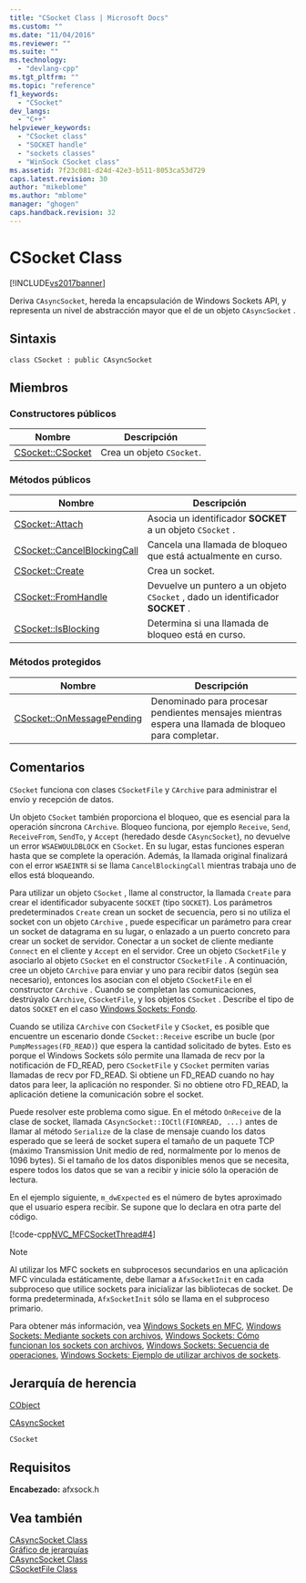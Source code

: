 ```yaml
---
title: "CSocket Class | Microsoft Docs"
ms.custom: ""
ms.date: "11/04/2016"
ms.reviewer: ""
ms.suite: ""
ms.technology: 
  - "devlang-cpp"
ms.tgt_pltfrm: ""
ms.topic: "reference"
f1_keywords: 
  - "CSocket"
dev_langs: 
  - "C++"
helpviewer_keywords: 
  - "CSocket class"
  - "SOCKET handle"
  - "sockets classes"
  - "WinSock CSocket class"
ms.assetid: 7f23c081-d24d-42e3-b511-8053ca53d729
caps.latest.revision: 30
author: "mikeblome"
ms.author: "mblome"
manager: "ghogen"
caps.handback.revision: 32
---
```

# CSocket Class
[!INCLUDE[vs2017banner](../../assembler/inline/includes/vs2017banner.md)]

Deriva `CAsyncSocket`, hereda la encapsulación de Windows Sockets API, y representa un nivel de abstracción mayor que el de un objeto `CAsyncSocket` .  
  
## Sintaxis  
  
```  
class CSocket : public CAsyncSocket  
```  
  
## Miembros  
  
### Constructores públicos  
  
|Nombre|Descripción|  
|------------|-----------------|  
|[CSocket::CSocket](../Topic/CSocket::CSocket.md)|Crea un objeto `CSocket`.|  
  
### Métodos públicos  
  
|Nombre|Descripción|  
|------------|-----------------|  
|[CSocket::Attach](../Topic/CSocket::Attach.md)|Asocia un identificador **SOCKET** a un objeto `CSocket` .|  
|[CSocket::CancelBlockingCall](../Topic/CSocket::CancelBlockingCall.md)|Cancela una llamada de bloqueo que está actualmente en curso.|  
|[CSocket::Create](../Topic/CSocket::Create.md)|Crea un socket.|  
|[CSocket::FromHandle](../Topic/CSocket::FromHandle.md)|Devuelve un puntero a un objeto `CSocket` , dado un identificador **SOCKET** .|  
|[CSocket::IsBlocking](../Topic/CSocket::IsBlocking.md)|Determina si una llamada de bloqueo está en curso.|  
  
### Métodos protegidos  
  
|Nombre|Descripción|  
|------------|-----------------|  
|[CSocket::OnMessagePending](../Topic/CSocket::OnMessagePending.md)|Denominado para procesar pendientes mensajes mientras espera una llamada de bloqueo para completar.|  
  
## Comentarios  
 `CSocket` funciona con clases `CSocketFile` y `CArchive` para administrar el envío y recepción de datos.  
  
 Un objeto `CSocket` también proporciona el bloqueo, que es esencial para la operación síncrona `CArchive`.  Bloqueo funciona, por ejemplo `Receive`, `Send`, `ReceiveFrom`, `SendTo`, y `Accept` \(heredado desde `CAsyncSocket`\), no devuelve un error `WSAEWOULDBLOCK` en `CSocket`.  En su lugar, estas funciones esperan hasta que se complete la operación.  Además, la llamada original finalizará con el error `WSAEINTR` si se llama `CancelBlockingCall` mientras trabaja uno de ellos está bloqueando.  
  
 Para utilizar un objeto `CSocket` , llame al constructor, la llamada `Create` para crear el identificador subyacente `SOCKET` \(tipo `SOCKET`\).  Los parámetros predeterminados `Create` crean un socket de secuencia, pero si no utiliza el socket con un objeto `CArchive` , puede especificar un parámetro para crear un socket de datagrama en su lugar, o enlazado a un puerto concreto para crear un socket de servidor.  Conectar a un socket de cliente mediante `Connect` en el cliente y `Accept` en el servidor.  Cree un objeto `CSocketFile` y asociarlo al objeto `CSocket` en el constructor `CSocketFile` .  A continuación, cree un objeto `CArchive` para enviar y uno para recibir datos \(según sea necesario\), entonces los asocian con el objeto `CSocketFile` en el constructor `CArchive` .  Cuando se completan las comunicaciones, destrúyalo `CArchive`, `CSocketFile`, y los objetos `CSocket` .  Describe el tipo de datos `SOCKET` en el caso [Windows Sockets: Fondo](../../mfc/windows-sockets-background.md).  
  
 Cuando se utiliza `CArchive` con `CSocketFile` y `CSocket`, es posible que encuentre un escenario donde `CSocket::Receive` escribe un bucle \(por `PumpMessages(FD_READ)`\) que espera la cantidad solicitado de bytes.  Esto es porque el Windows Sockets sólo permite una llamada de recv por la notificación de FD\_READ, pero `CSocketFile` y `CSocket` permiten varias llamadas de recv por FD\_READ.  Si obtiene un FD\_READ cuando no hay datos para leer, la aplicación no responder.  Si no obtiene otro FD\_READ, la aplicación detiene la comunicación sobre el socket.  
  
 Puede resolver este problema como sigue.  En el método `OnReceive` de la clase de socket, llamada `CAsyncSocket::IOCtl(FIONREAD, ...)` antes de llamar al método `Serialize` de la clase de mensaje cuando los datos esperado que se leerá de socket supera el tamaño de un paquete TCP \(máximo Transmission Unit medio de red, normalmente por lo menos de 1096 bytes\).  Si el tamaño de los datos disponibles menos que se necesita, espere todos los datos que se van a recibir y inicie sólo la operación de lectura.  
  
 En el ejemplo siguiente, `m_dwExpected` es el número de bytes aproximado que el usuario espera recibir.  Se supone que lo declara en otra parte del código.  
  
 [!code-cpp[NVC_MFCSocketThread#4](../../mfc/reference/codesnippet/CPP/csocket-class_1.cpp)]  
  
> [!NOTE]
>  Al utilizar los MFC sockets en subprocesos secundarios en una aplicación MFC vinculada estáticamente, debe llamar a `AfxSocketInit` en cada subproceso que utilice sockets para inicializar las bibliotecas de socket.  De forma predeterminada, `AfxSocketInit` sólo se llama en el subproceso primario.  
  
 Para obtener más información, vea [Windows Sockets en MFC](../../mfc/windows-sockets-in-mfc.md), [Windows Sockets: Mediante sockets con archivos](../../mfc/windows-sockets-using-sockets-with-archives.md), [Windows Sockets: Cómo funcionan los sockets con archivos](../../mfc/windows-sockets-how-sockets-with-archives-work.md), [Windows Sockets: Secuencia de operaciones](../../mfc/windows-sockets-sequence-of-operations.md), [Windows Sockets: Ejemplo de utilizar archivos de sockets](../../mfc/windows-sockets-example-of-sockets-using-archives.md).  
  
## Jerarquía de herencia  
 [CObject](../../mfc/reference/cobject-class.md)  
  
 [CAsyncSocket](../../mfc/reference/casyncsocket-class.md)  
  
 `CSocket`  
  
## Requisitos  
 **Encabezado:** afxsock.h  
  
## Vea también  
 [CAsyncSocket Class](../../mfc/reference/casyncsocket-class.md)   
 [Gráfico de jerarquías](../../mfc/hierarchy-chart.md)   
 [CAsyncSocket Class](../../mfc/reference/casyncsocket-class.md)   
 [CSocketFile Class](../../mfc/reference/csocketfile-class.md)